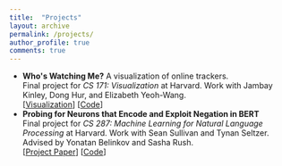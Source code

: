 ```yaml
---
title:  "Projects"
layout: archive 
permalink: /projects/
author_profile: true
comments: true
---
```


<ul>
<li><strong>Who's Watching Me?</strong> A visualization of online trackers.
<br>Final project for <i>CS 171: Visualization</i> at Harvard. Work with Jambay Kinley, Dong Hur, and Elizabeth Yeoh-Wang.
<br>[<a href = "https://amazing-roentgen-e4089f.netlify.com/">Visualization</a>] [<a href = "https://github.com/eyw410/cs171-privacy-project">Code</a>]
</li>

<li><strong>Probing for Neurons that Encode and Exploit Negation in BERT</strong>
<br>Final project for <i>CS 287: Machine Learning for Natural Language Processing</i> at Harvard. Work with Sean Sullivan and Tynan Seltzer. Advised by Yonatan Belinkov and Sasha Rush.
<br>[<a href = "../assets/pdfs/cs287_paper.pdf">Project Paper</a>] [<a href = "https://github.com/alexisjihyeross/cs287_causality_project">Code</a>]
</li>
</ul>

